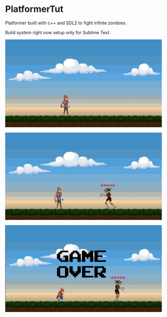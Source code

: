 # PlatformerTut

Platformer built with c++ and SDL2 to fight infinte zombies.

Build system right now setup only for Sublime Text.

![image info](res/gfx/pic1.png)

![image info](res/gfx/pic2.png)

![image info](res/gfx/pic3.png)